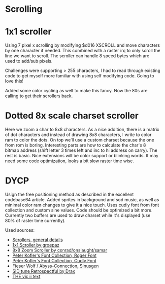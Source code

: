 # Scrolling

# 1x1 scroller

Using 7 pixel x scrolling by modifying $d016 XSCROLL and move characters by one character if needed. This combined with a raster irq to only scroll the line we want to scroll.
The scroller can handle 8 speed bytes which are used to add/sub pixels.

Challenges were supporting > 255 characters, I had to read through existing code to get myself more familiar with using self modifying code. Going to love this!

Added some color cycling as well to make this fancy. Now the 80s are calling to get their scrollers back.

# Dotted 8x scale charset scroller
Here we zoom a char to 8x8 characters. As a nice addition, there is a matrix of dot characters and instead of drawing 8x8 characters, I write to color ram to color the dots. 
On top we'll use a custom charset because the one from rom is boring.
Interesting parts are how to calculate the char's 8 bitmap address (shift letter 3 times left and inc to hi address on carry). The rest is basic. Nice extensions will be color support or blinking words. 
It may need some code optimization, looks a bit slow raster time wise.

# DYCP
Usign the free positioning method as described in the excellent codebase64 article. Added sprites in background and sod music, as well as minimal color ram changes to give it a nice touch. Uses cudly font from font collection and custom sine values. 
Code should be optimized a bit more. Currently two buffers are used to draw charset while it's displayed (use 80% of raster time currently).

Used sources:
- [Scrollers, general details](https://codebase64.org/doku.php?id=base:text_scroll)
- [1x1 Scroller by groepaz](https://codebase64.org/doku.php?id=base:1x1_scroll)
- [8x8 Zoom Scroller by conrad/onslaught/samar](https://codebase64.org/doku.php?id=base:8x_scale_charset_scrolling_message)
- [Peter Kofler's Font Collection, Roger Font](http://home-2002.code-cop.org/c64/)
- [Peter Kofler's Font Collection, Cudly Font](http://home-2002.code-cop.org/c64/)
- [Fieser Wolf / Abyss-Connection, Sinusgen](https://github.com/fieserWolF/sinusgen)
- [SID tune Retrospectful by Drax](https://csdb.dk/release/?id=115027)
- [THE vic ii text](http://www.zimmers.net/cbmpics/cbm/c64/vic-ii.txt)
